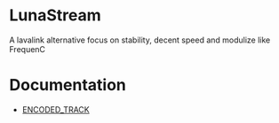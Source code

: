 # LunaStream
A lavalink alternative focus on stability, decent speed and modulize like FrequenC

# Documentation
- [ENCODED_TRACK](ENCODED_TRACK.md)